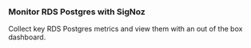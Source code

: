 ### Monitor RDS Postgres with SigNoz

Collect key RDS Postgres metrics and view them with an out of the box dashboard.  
